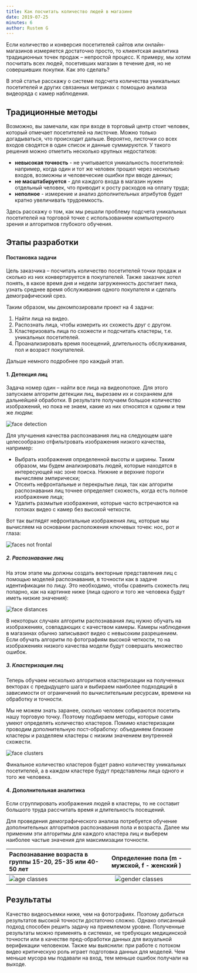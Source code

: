 ```yaml
---
title: Как посчитать количество людей в магазине
date: 2019-07-25
minutes: 6
author: Rustem G
---
```


Если количество и конверсия посетителей сайтов или онлайн-магазинов измеряется достаточно просто, то клиентская аналитика традиционных точек продаж – непростой процесс. К примеру, мы хотим посчитать всех людей, посетивших магазин в течение дня, но не совершивших покупки. Как это сделать? 

В этой статье расскажу о системе подсчета количества уникальных посетителей и других связанных метриках с помощью анализа видеоряда с камер наблюдения.

## Традиционные методы

Возможно, вы замечали, как при входе в торговый центр стоит человек, который отмечает посетителей на листочке. Можно только догадываться, что происходит дальше. Вероятно, листочки со всех входов сводятся в один список и данные суммируются. У
такого решения можно отметить несколько крупных недостатков:
- **невысокая точность** - не учитывается уникальность посетителей: например, когда один и тот же человек прошел через несколько входов, возможны и человеческие ошибки при вводе данных;
- **не масштабируется** - для каждого входа в магазин нужен отдельный человек, что приводит к росту расходов на оплату труда;
- **неполное** - измерение и анализ дополнительных атрибутов будет кратно увеличивать трудоемкость.

Здесь расскажу о том, как мы решали проблему подсчета уникальных посетителей на торговой точке с использованием компьютерного зрения и алгоритмов глубокого обучения.

## Этапы разработки

#### Постановка задачи

Цель заказчика – посчитать количество посетителей точки продаж и сколько из них конвертируется в покупателей. Также заказчик хотел понять, в какое время дня и недели загруженность достигает пика, узнать среднее время обслуживания одного покупателя и сделать демографический срез.

Таким образом, мы декомпозировали проект на 4 задачи:
1. Найти лица на видео.
2. Распознать лица, чтобы измерить их схожесть друг с другом.
3. Кластеризовать лица по схожести и подсчитать кластеры, т.е. уникальных посетителей.
4. Проанализировать время посещений, длительность обслуживания, пол и возраст покупателей.

Дальше немного подробнее про каждый этап.

#### 1. Детекция лиц

Задача номер один – найти все лица на видеопотоке. Для этого запускаем алгоритм детекции лиц, вырезаем их и сохраняем для дальнейшей обработки. В результате получаем большое количество изображений, но пока не знаем, какие из них относятся к одним и тем же людям:

<img src="/assets/images/detected_faces.png" alt="face detection">

Для улучшения качества распознавания лиц на следующем шаге целесообразно отфильтровать изображения низкого качества, например:
- Выбрать изображения определенной высоты и ширины. Таким образом, мы будем анализировать людей, которые находятся в интересующей нас зоне поиска. Нижние и верхние пороги вычисляем эмпирически;
- Отсеить нефронтальные и перекрытые лица, так как алгоритм распознавания лиц точнее определяет схожесть, когда есть полное изображение лица;
- Удалить размытые изображения, которые часто встречаются на потоках видео с камер без высокой четкости.

Вот так выглядят нефронтальные изображения лиц, которые мы вычисляем на основании расположения ключевых точек: нос, рот и глаза:

<img src="/assets/images/non_frontal_faces.png" alt="faces not frontal">


##### 2. Распознавание лиц

На этом этапе мы должны создать векторные представления лиц с помощью моделей распознавания, в точности как в задаче идентификации по лицу. Это необходимо, чтобы сравнить схожесть лиц попарно, как на картинке ниже (лица одного и того же человека будут иметь низкие значения):

<img src="/assets/images/face_distances.png" alt="face distances">

В некоторых случаях алгоритм распознавания лиц нужно обучать на изображениях, совпадающих с качеством камеры. Камеры наблюдения в магазинах обычно записывают видео с невысоким разрешением. Если обучать алгоритм по фотографиям высокой четкости, то на изображениях низкого качества модели будут совершать множество ошибок. 

##### 3. Кластеризация лиц

Теперь обучаем несколько алгоритмов кластеризации на полученных векторах с предыдущего шага и выбираем наиболее подходящий в зависимости от ограничений по вычислительным ресурсам, времени на обработку и точности.

Мы не можем знать заранее, сколько человек собираются посетить нашу торговую точку. Поэтому подбираем методы, которые сами умеют определять количество кластеров. Помимо кластеризации проводим дополнительную пост-обработку: объединяем близкие кластеры и разделяем кластеры с низким значением внутренней схожести.

<img src="/assets/images/face_clusters.jpg" alt="face clusters">

Финальное количество кластеров будет равно количеству уникальных посетителей, а в каждом кластере будут представлены лица одного и того же человека.

#### 4. Дополнительная аналитика

Если сгруппировать изображения людей в кластеры, то не составит большого труда рассчитать время и длительность посещений.

Для проведения демографического анализа потребуется обучение дополнительных алгоритмов распознавания пола и возраста. Далее мы применим эти алгоритмы для каждого кластера лиц и выберем наиболее частые значения для максимизации точности.

| Распознавание возраста в группы 15-20, 25-35 или 40-50 лет   | Определение пола (m - мужской, f - женский )    |
| :------------- | :------------- |
| <img src="/assets/images/age_classification.jpg" alt="age classes" style="margin-right: 10px">   | <img src="/assets/images/gender_detection.jpg" alt="gender classes" style="margin-left: 10px">     |

## Результаты

Качество видеосъемки ниже, чем на фотографиях. Поэтому добиться результатов высокой точности достаточно сложно. Однако описанный подход способен решить задачу на приемлемом уровне. Полученные результаты можно применять в системах, не требующих медицинской точности или в качестве пред-обработки данных для визуальной верификации человеком. Также мы выяснили: при работе с потоком видео критическую роль играет подготовка данных для моделей. Чем меньше мусора мы подавали на вход, тем меньше ошибок получали на выходе.
